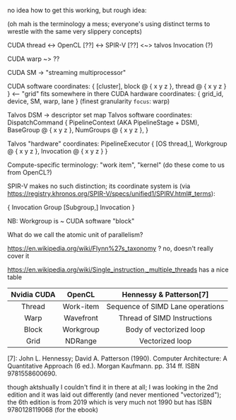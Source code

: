 no idea how to get this working, but rough idea:

(oh mah is the terminology a mess; everyone's using distinct terms to wrestle with the same very slippery concepts)

CUDA thread <-> OpenCL [??] <-> SPIR-V [??] <~> talvos Invocation (?)

CUDA warp ~> ??

CUDA SM -> "streaming multiprocessor"

CUDA software coordinates: {  [cluster], block @ { x y z }, thread @ { x y z } }  <--  "grid" fits somewhere in there
CUDA hardware coordinates: { grid_id, device, SM, warp, lane } (finest granularity `focus`: warp)

Talvos DSM -> descriptor set map
Talvos software coordinates: DispatchCommand {
  PipelineContext (AKA PipelineStage + DSM),
  BaseGroup @ { x y z },
  NumGroups @ { x y z },
}

Talvos "hardware" coordinates: PipelineExecutor { [OS thread,], Workgroup @ { x y z }, Invocation @ { x y z } }

Compute-specific terminology: "work item", "kernel" (do these come to us from OpenCL?)

SPIR-V makes no such distinction; its coordinate system is (via https://registry.khronos.org/SPIR-V/specs/unified1/SPIRV.html#_terms):

{
  Invocation Group
  [Subgroup,]
  Invocation
}


NB:
  Workgroup is ~ CUDA software "block"



What do we call the atomic unit of parallelism?

  https://en.wikipedia.org/wiki/Flynn%27s_taxonomy ? no, doesn't really cover it




  https://en.wikipedia.org/wiki/Single_instruction,_multiple_threads has a nice table


| Nvidia CUDA |   OpenCL  |      Hennessy & Patterson[7]      |
|:-----------:|:---------:|:---------------------------------:|
|    Thread   | Work-item | Sequence of SIMD Lane operations  |
|     Warp    | Wavefront |    Thread of SIMD Instructions    |
|    Block    | Workgroup |      Body of vectorized loop      |
|     Grid    |  NDRange  |          Vectorized loop          |

[7]: John L. Hennessy; David A. Patterson (1990). Computer Architecture: A Quantitative Approach (6 ed.). Morgan Kaufmann. pp. 314 ff. ISBN 9781558600690.

  though aktshually I couldn't find it in there at all; I was looking in the 2nd edition and it was laid out differently (and never mentioned "vectorized"); the 6th edition is from 2019 which is very much not 1990 but has ISBN 9780128119068 (for the ebook)
